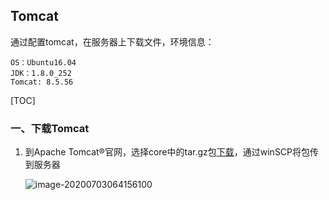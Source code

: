 ## Tomcat

通过配置tomcat，在服务器上下载文件，环境信息：

```
OS：Ubuntu16.04
JDK：1.8.0_252
Tomcat: 8.5.56
```

[TOC]

### 一、下载Tomcat

1. 到Apache Tomcat®官网，选择core中的tar.gz包[下载](https://tomcat.apache.org/download-80.cgi)，通过winSCP将包传到服务器

   ![image-20200703064156100](C:\Users\CheungLiu\AppData\Roaming\Typora\typora-user-images\image-20200703064156100.png)

   

